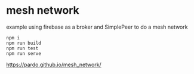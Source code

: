 # mesh network

example using firebase as a broker and SimplePeer to do a mesh network 

`npm i`  
`npm run build`  
`npm run test`  
`npm run serve`   

https://pardo.github.io/mesh_network/
